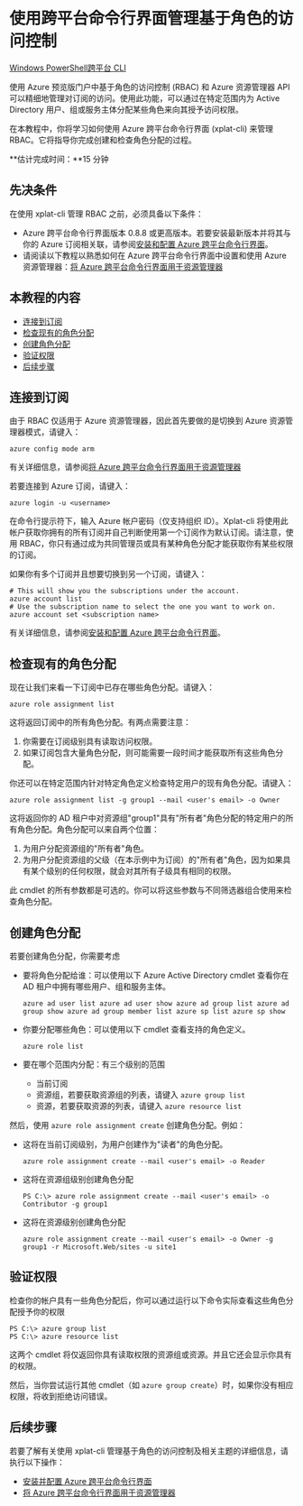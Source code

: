 ﻿<properties 
	pageTitle="使用 Azure 跨平台命令行界面管理基于角色的访问控制" 
	description="使用跨平台命令行界面管理基于角色的访问控制" 
	services="" 
	documentationCenter="" 
	authors="guangyang" 
	manager="terrylan" 
	editor="mollybos"/>


# 使用跨平台命令行界面管理基于角色的访问控制 #

<div class="dev-center-tutorial-selector sublanding"><a href="/documentation/articles/powershell-rbac" title="Windows PowerShell" class="current">Windows PowerShell</a><a href="/documentation/articles/xplat-cli-rbac" title="Cross-Platform CLI">跨平台 CLI</a></div>

使用 Azure 预览版门户中基于角色的访问控制 (RBAC) 和 Azure 资源管理器 API 可以精细地管理对订阅的访问。使用此功能，可以通过在特定范围内为 Active Directory 用户、组或服务主体分配某些角色来向其授予访问权限。

在本教程中，你将学习如何使用 Azure 跨平台命令行界面 (xplat-cli) 来管理 RBAC。它将指导你完成创建和检查角色分配的过程。

**估计完成时间：**15 分钟

## 先决条件 ##

在使用 xplat-cli 管理 RBAC 之前，必须具备以下条件：

- Azure 跨平台命令行界面版本 0.8.8 或更高版本。若要安装最新版本并将其与你的 Azure 订阅相关联，请参阅[安装和配置 Azure 跨平台命令行界面](/documentation/articles/xplat-cli/)。
- 请阅读以下教程以熟悉如何在 Azure 跨平台命令行界面中设置和使用 Azure 资源管理器：[将 Azure 跨平台命令行界面用于资源管理器](/documentation/articles/xplat-cli-azure-resource-manager/)

## 本教程的内容 ##

* [连接到订阅](#connect)
* [检查现有的角色分配](#check)
* [创建角色分配](#create)
* [验证权限](#verify)
* [后续步骤](#next)

## <a id="connect"></a>连接到订阅 ##

由于 RBAC 仅适用于 Azure 资源管理器，因此首先要做的是切换到 Azure 资源管理器模式，请键入：

    azure config mode arm

有关详细信息，请参阅[将 Azure 跨平台命令行界面用于资源管理器](/documentation/articles/xplat-cli-azure-resource-manager/)

若要连接到 Azure 订阅，请键入：

    azure login -u <username>

在命令行提示符下，输入 Azure 帐户密码（仅支持组织 ID）。Xplat-cli 将使用此帐户获取你拥有的所有订阅并自己判断使用第一个订阅作为默认订阅。请注意，使用 RBAC，你只有通过成为共同管理员或具有某种角色分配才能获取你有某些权限的订阅。 

如果你有多个订阅并且想要切换到另一个订阅，请键入：

    # This will show you the subscriptions under the account.
    azure account list
    # Use the subscription name to select the one you want to work on.
    azure account set <subscription name>

有关详细信息，请参阅[安装和配置 Azure 跨平台命令行界面](/documentation/articles/xplat-cli/)。

## <a id="check"></a>检查现有的角色分配 ##

现在让我们来看一下订阅中已存在哪些角色分配。请键入：

    azure role assignment list

这将返回订阅中的所有角色分配。有两点需要注意：

1. 你需要在订阅级别具有读取访问权限。
2. 如果订阅包含大量角色分配，则可能需要一段时间才能获取所有这些角色分配。

你还可以在特定范围内针对特定角色定义检查特定用户的现有角色分配。请键入：

    azure role assignment list -g group1 --mail <user's email> -o Owner

这将返回你的 AD 租户中对资源组"group1"具有"所有者"角色分配的特定用户的所有角色分配。角色分配可以来自两个位置：

1. 为用户分配资源组的"所有者"角色。
2. 为用户分配资源组的父级（在本示例中为订阅）的"所有者"角色，因为如果具有某个级别的任何权限，就会对其所有子级具有相同的权限。

此 cmdlet 的所有参数都是可选的。你可以将这些参数与不同筛选器组合使用来检查角色分配。

## <a id="create"></a>创建角色分配 ##

若要创建角色分配，你需要考虑

- 要将角色分配给谁：可以使用以下 Azure Active Directory cmdlet 查看你在 AD 租户中拥有哪些用户、组和服务主体。

    `azure ad user list
    azure ad user show
    azure ad group list
    azure ad group show
    azure ad group member list
    azure sp list
    azure sp show`

- 你要分配哪些角色：可以使用以下 cmdlet 查看支持的角色定义。

    `azure role list`

- 要在哪个范围内分配：有三个级别的范围

    - 当前订阅
    - 资源组，若要获取资源组的列表，请键入  `azure group list`
    - 资源，若要获取资源的列表，请键入  `azure resource list`

然后，使用  `azure role assignment create` 创建角色分配。例如：

 - 这将在当前订阅级别，为用户创建作为"读者"的角色分配。

    `azure role assignment create --mail <user's email> -o Reader`

- 这将在资源组级别创建角色分配

    `PS C:\> azure role assignment create --mail <user's email> -o Contributor -g group1`

- 这将在资源级别创建角色分配

    `azure role assignment create --mail <user's email> -o Owner -g group1 -r Microsoft.Web/sites -u site1`

## <a id="verify"></a>验证权限 ##

检查你的帐户具有一些角色分配后，你可以通过运行以下命令实际查看这些角色分配授予你的权限

    PS C:\> azure group list
    PS C:\> azure resource list

这两个 cmdlet 将仅返回你具有读取权限的资源组或资源。并且它还会显示你具有的权限。

然后，当你尝试运行其他 cmdlet（如  `azure group create`）时，如果你没有相应权限，将收到拒绝访问错误。

## <a id="next"></a>后续步骤 ##

若要了解有关使用 xplat-cli 管理基于角色的访问控制及相关主题的详细信息，请执行以下操作：

- [安装并配置 Azure 跨平台命令行界面](/documentation/articles/xplat-cli/)
- [将 Azure 跨平台命令行界面用于资源管理器](/documentation/articles/xplat-cli-azure-resource-manager/)

<!--HONumber=50-->